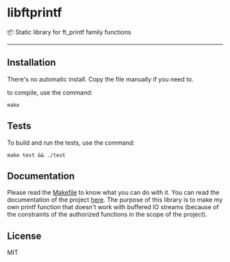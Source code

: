 # libftprintf

:package: Static library for ft_printf family functions

---

## Installation

There's no automatic install. Copy the file manually if you need to.

to compile, use the command:

    make

## Tests

To build and run the tests, use the command:

    make test && ./test

## Documentation

Please read the [Makefile][1] to know what you can do with it.
You can read the documentation of the project [here][2]. The purpose of this
library is to make my own printf function that doesn't work with buffered IO
streams (because of the constraints of the authorized functions in the scope
of the project).

## License

MIT

[1]:https://github.com/jlagneau/libftprintf/blob/master/Makefile
[2]:https://github.com/jlagneau/libftprintf/blob/master/doc/ft_printf.en.pdf
